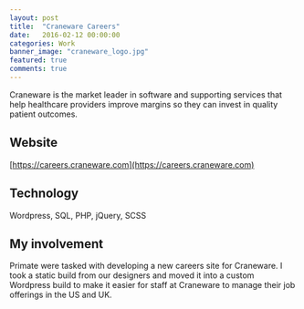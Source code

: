 ```yaml
---
layout: post
title:  "Craneware Careers"
date:   2016-02-12 00:00:00
categories: Work
banner_image: "craneware_logo.jpg"
featured: true
comments: true
---
```


Craneware is the market leader in software and supporting services that help healthcare providers improve margins so they can invest in quality patient outcomes.

<!--more-->

## Website

[https://careers.craneware.com](https://careers.craneware.com)

## Technology

Wordpress, SQL, PHP, jQuery, SCSS

## My involvement

Primate were tasked with developing a new careers site for Craneware. I took a static build from our designers and moved it into a custom Wordpress build to make it easier for staff at Craneware to manage their job offerings in the US and UK.
